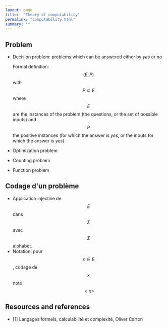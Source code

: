 ```yaml
---
layout: page
title:  "Theory of computability"
permalink: "computability.html"
summary: ""
---
```


## Problem
* Decision problem: problems which can be answered either by *yes* or *no*

  Formal definition: $$(E,P)$$ with $$P \subset E$$ where $$E$$ are the instances
  of the problem (the questions, or the set of possible inputs) and $$P$$ the
  positive instances (for which the answer is *yes*, or the inputs for which the
  answer is *yes*)
* Optimization problem
* Counting problem
* Function problem

## Codage d'un problème
* Application injective de $$E$$ dans $$\Sigma$$ avec $$\Sigma$$ alphabet.
* Notation: pour $$x \in E$$, codage de $$x$$ noté $$<x>$$

## Resources and references
* [1] Langages formels, calculabilité et complexité, Oliver Carton
